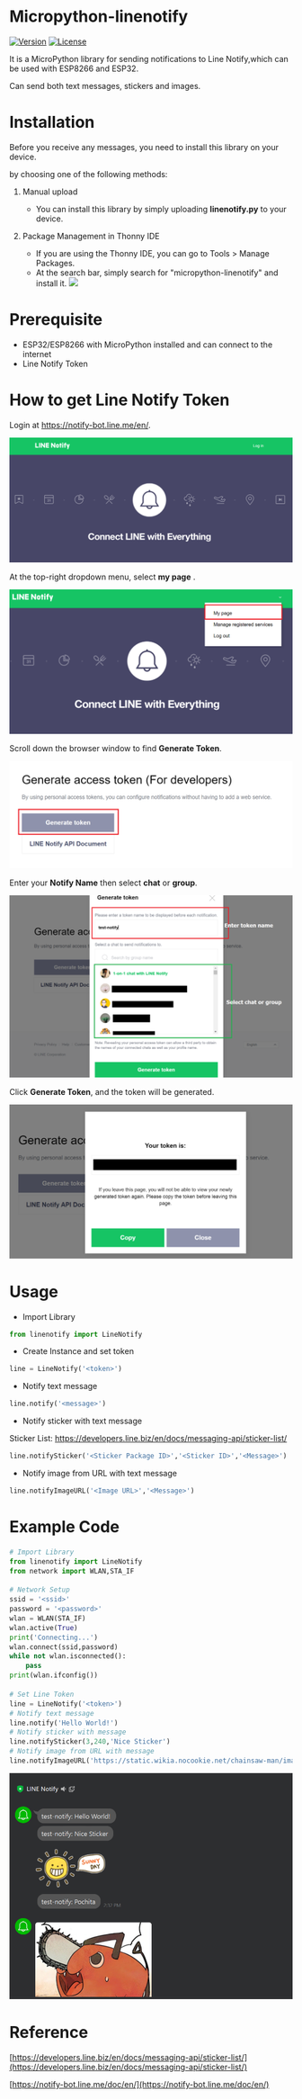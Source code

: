 # Micropython-linenotify

[![Version](https://img.shields.io/badge/version-0.0.5-blue.svg)](https://github.com/yourusername/netpie-python-library)
[![License](https://img.shields.io/badge/license-MIT-blue.svg)](https://opensource.org/licenses/MIT)

It is a MicroPython library for sending notifications to Line Notify,which can be used with ESP8266 and ESP32.

Can send both text messages, stickers and images.

# Installation

Before you receive any messages, you need to install this library on your device.

by choosing one of the following methods:

1. Manual upload
   - You can install this library by simply uploading **linenotify.py** to your device.

2. Package Management in Thonny IDE
   - If you are using the Thonny IDE, you can go to Tools > Manage Packages.
   - At the search bar, simply search for "micropython-linenotify" and install it.
   ![](https://github.com/PerfecXX/Micropython-linenotify/blob/main/doc/image/search_bar.png)


# Prerequisite
- ESP32/ESP8266 with MicroPython installed and can connect to the internet 
- Line Notify Token

# How to get Line Notify Token
Login at https://notify-bot.line.me/en/.

![](https://github.com/PerfecXX/MicroPython_LineNotify/blob/main/doc/image/1_linePage.png?raw=true)

At the top-right dropdown menu, select **my page** .

![](https://github.com/PerfecXX/MicroPython_LineNotify/blob/main/doc/image/3_selectMyPage.png?raw=true)

Scroll down the browser window to find **Generate Token**.

![](https://github.com/PerfecXX/MicroPython_LineNotify/blob/main/doc/image/4_GenerateToken.png?raw=true)

Enter your **Notify Name** then select **chat** or **group**.

![](https://github.com/PerfecXX/MicroPython_LineNotify/blob/main/doc/image/5_GenToken.png?raw=true)

Click **Generate Token**, and the token will be generated.

![](https://github.com/PerfecXX/MicroPython_LineNotify/blob/main/doc/image/6_copyToken.png?raw=true)

# Usage

- Import Library 
```python
from linenotify import LineNotify
```

- Create Instance and set token
```python
line = LineNotify('<token>')
```
- Notify text message
```python
line.notify('<message>')
```
- Notify sticker with text message

Sticker List: https://developers.line.biz/en/docs/messaging-api/sticker-list/ 
```python
line.notifySticker('<Sticker Package ID>','<Sticker ID>','<Message>')
```
- Notify image from URL with text message
```python
line.notifyImageURL('<Image URL>','<Message>')
```

# Example Code

```python
# Import Library
from linenotify import LineNotify
from network import WLAN,STA_IF

# Network Setup
ssid = '<ssid>'
password = '<password>'
wlan = WLAN(STA_IF)
wlan.active(True)
print('Connecting...')
wlan.connect(ssid,password)
while not wlan.isconnected():
    pass
print(wlan.ifconfig())

# Set Line Token 
line = LineNotify('<token>')
# Notify text message 
line.notify('Hello World!')
# Notify sticker with message
line.notifySticker(3,240,'Nice Sticker')
# Notify image from URL with message
line.notifyImageURL('https://static.wikia.nocookie.net/chainsaw-man/images/1/1b/Pochita.PNG','Pochita')

```

![](https://github.com/PerfecXX/MicroPython_LineNotify/blob/main/doc/image/8_result.png?raw=true)

# Reference 

[https://developers.line.biz/en/docs/messaging-api/sticker-list/](https://developers.line.biz/en/docs/messaging-api/sticker-list/)

[https://notify-bot.line.me/doc/en/](https://notify-bot.line.me/doc/en/)


